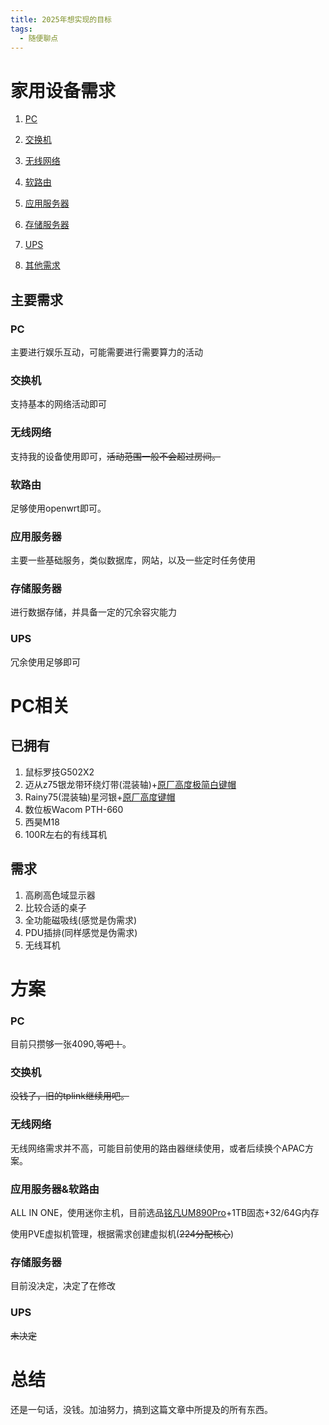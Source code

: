 ```yaml
---
title: 2025年想实现的目标
tags: 
  - 随便聊点
---
```


# 家用设备需求

1. [PC](#PC)

2. [交换机](#交换机)

3. [无线网络](#无线网络)

4. [软路由](#应用服务器&软路由)

5. [应用服务器](#应用服务器&软路由)

6. [存储服务器](#存储服务器)

7. [UPS](#UPS)

9. [其他需求](#pc相关)

## 主要需求

### PC

主要进行娱乐互动，可能需要进行需要算力的活动

### 交换机

支持基本的网络活动即可

### 无线网络

支持我的设备使用即可，~~活动范围一般不会超过房间。~~

### 软路由

足够使用openwrt即可。

### 应用服务器

主要一些基础服务，类似数据库，网站，以及一些定时任务使用

### 存储服务器

进行数据存储，并具备一定的冗余容灾能力

### UPS

冗余使用足够即可

# PC相关

## 已拥有

1. 鼠标罗技G502X2
2. 迈从z75银龙带环绕灯带(混装轴)+[原厂高度极简白键帽](https://m.tb.cn/h.ggxXm4VZngQZ97A?tk=qMTZWAszNhT)
3. Rainy75(混装轴)星河银+[原厂高度键帽](https://gf.bilibili.com/item/detail/1102904127)
4. 数位板Wacom PTH-660
5. 西昊M18
6. 100R左右的有线耳机

## 需求

1. 高刷高色域显示器
2. 比较合适的桌子
3. 全功能磁吸线(感觉是伪需求)
4. PDU插排(同样感觉是伪需求)
4. 无线耳机



# 方案

### PC

目前只攒够一张4090,~~等吧！~~。

### 交换机

~~没钱了，旧的tplink继续用吧。~~

### 无线网络

无线网络需求并不高，可能目前使用的路由器继续使用，或者后续换个APAC方案。

### 应用服务器&软路由

ALL IN ONE，使用迷你主机，目前选品[铭凡UM890Pro](https://detail.tmall.com/item.htm?abbucket=2&id=804144228076&ns=1&pisk=f3yoLQiWa7lWGKdmmsk5T1G32LfvN3MINypKJv3FgquXeXudNyc3JrGUeYE8o2zT-De8pJVXKlZQegMdVYZSdv7OWOU3VuMBptk788v2g0Z2T2uyrukW4v7OWOdv0b_-Lzn70jJ2gcgq4DurziDqxcpELbJe0imEvUReUyS00qiHa3lyLxRqV0JELpkE0xosbDoeLv82gqiEL2k02pugL-wVyt3-t0hEf-mogsEruzUlv0loku0c7NycCb0a4qvh5kV5y20bQZC0cWFzymahIZDQlWzExr8VJbZUirmuyNYIJ8Z8K4ElaaEmH4VIt7bySqynblm4UMO-y5in_vlDYprmUSGg3AWwomN42Wy7rHvEV8ettVGcYpGK3Rha_zxCfokrYyG_pN9Szkr_C5HGHQkamWzgtgkegCRRLpiVv-RBObojmVdWCbsshr69bijD1_Grc0QOmiABObojmVIcmCTIamiRW&priceTId=213e377217334061222341203e91cf&skuId=5513671673405&utparam=%7B%22aplus_abtest%22%3A%22b09a6ae6a58c1cf26f7194263bafd794%22%7D&xxc=taobaoSearch)+1TB固态+32/64G内存

使用PVE虚拟机管理，根据需求创建虚拟机(~~224分配核心~~)

### 存储服务器

目前没决定，决定了在修改

### UPS

~~未决定~~

# 总结

还是一句话，没钱。加油努力，搞到这篇文章中所提及的所有东西。
